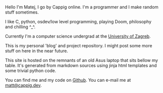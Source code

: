 Hello I'm Matej, I go by Cappig online. I'm a programmer and I make random stuff sometimes.

I like C, python, osdev/low level programming, playing Doom, philosophy and chilling ^_^.

Currently I'm a computer science undergrad at the [University of Zagreb](https://www.fer.unizg.hr/en/studies/bachelor/computing).

This is my personal 'blog' and project repository. I might post some more stuff on here in the near future.

This site is hosted on the remnants of an old Asus laptop that sits bellow my table. It's generated from markdown sources using jinja html templates and some trivial python code.

You can find me and my code on [Github](https://github.com/cappig). You can e-mail me at <matt@cappig.dev>.
